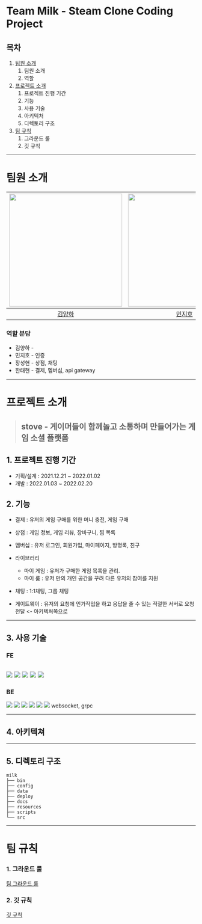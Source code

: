 # Team Milk - Steam Clone Coding Project


## 목차

1. [팀원 소개](#팀원-소개)
   1. 팀원 소개
   2. 역할
2. [프로젝트 소개](#프로젝트-소개)
   1. 프로젝트 진행 기간
   2. 기능
   3. 사용 기술
   4. 아키텍처
   5. 디렉토리 구조
3. [팀 규칙](#팀-규칙)
   1. 그라운드 룰
   2. 깃 규칙
---
# 팀원 소개

|<img src="https://github.com/ummaeha.png" width="300"/>|<img src="https://github.com/minjyo.png" width="300"/>|<img src="https://github.com/abc7468.png" width="300"/>|<img src="https://github.com/Tae-Hyeon.png" width="300"/>| 
|:---:|:---:|:----:|:----:|
|[김양하](https://github.com/ummaeha)|[민지호](https://github.com/minjyo)|[장성현](https://github.com/abc7468)|[한태현](https://github.com/Tae-Hyeon)|
### 역할 분담
- 김양하 - 
- 민지호 - 인증
- 장성현 - 상점, 채팅
- 한태현 - 결제, 멤버십, api gateway
---
# 프로젝트 소개
> ## stove - 게이머들이 함께놀고 소통하며 만들어가는 게임 소셜 플랫폼

## 1. 프로젝트 진행 기간
- 기획/설계 : 2021.12.21 ~ 2022.01.02
- 개발 : 2022.01.03 ~ 2022.02.20

## 2. 기능
- 결제 : 유저의 게임 구매를 위한 머니 충전, 게임 구매
- 상점 : 게임 정보, 게임 리뷰, 장바구니, 찜 목록
- 멤버십 : 유저 로그인, 회원가입, 마이페이지, 방명록, 친구
- 라이브러리 
  - 마이 게임 : 유저가 구매한 게임 목록을 관리. 
  - 마이 룸 : 유저 만의 개인 공간을 꾸려 다른 유저의 참여를 지원
- 채팅 : 1:1채팅, 그룹 채팅

- 게이트웨이 : 유저의 요청에 인가작업을 하고 응답을 줄 수 있는 적절한 서버로 요청 전달 <- 아키텍처쪽으로

---
## 3. 사용 기술 
### FE
<img src="https://img.shields.io/badge/TypeScript-007ACC?style=for-the-badge&logo=typescript&logoColor=white" /> <img src="https://img.shields.io/badge/next.js-000000?style=for-the-badge&logo=nextdotjs&logoColor=white" /> <img src="https://img.shields.io/badge/React-20232A?style=for-the-badge&logo=react&logoColor=61DAFB" /> <img src="https://img.shields.io/badge/Yarn-2C8EBB?style=for-the-badge&logo=yarn&logoColor=white" /> <img src="https://img.shields.io/badge/AXIOS-purple?style=for-the-badge&logo=apache-pulsar&logoColor=white"/>
---
### BE

 <img src="https://img.shields.io/badge/Spring_Boot-F2F4F9?style=for-the-badge&logo=spring-boot" /> <img src="https://img.shields.io/badge/go-%2300ADD8.svg?style=for-the-badge&logo=go&logoColor=white" /> <img src="https://img.shields.io/badge/MongoDB-4EA94B?style=for-the-badge&logo=mongodb&logoColor=white" /> <img src="https://img.shields.io/badge/MySQL-005C84?style=for-the-badge&logo=mysql&logoColor=white" /> <img src="https://img.shields.io/badge/redis-%23DD0031.svg?&style=for-the-badge&logo=redis&logoColor=white" /> <img src="https://img.shields.io/badge/rabbitmq-%23FF6600.svg?&style=for-the-badge&logo=rabbitmq&logoColor=white" />
 websocket, grpc

---
## 4. 아키텍쳐

---
## 5. 디렉토리 구조
```
milk
├── bin
├── config
├── data
├── deploy
├── docs
├── resources
├── scripts
└── src
```
---
# 팀 규칙

### 1. 그라운드 룰
[팀 그라운드 룰](https://github.com/STOVE-Milk/steam-clone/wiki/%5BMilk%5D-%ED%8C%80-%EA%B7%B8%EB%9D%BC%EC%9A%B4%EB%93%9C-%EB%A3%B0)

### 2. 깃 규칙
[깃 규칙](https://github.com/STOVE-Milk/steam-clone/wiki/%5BMilk%5D-%EA%B9%83-%EA%B7%9C%EC%B9%99)

